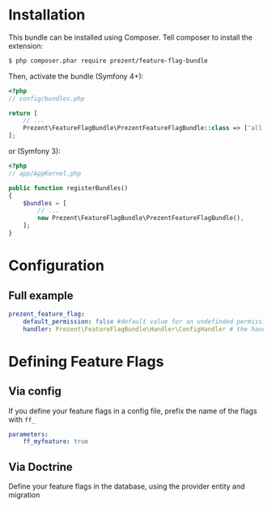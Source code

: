 # Installation

This bundle can be installed using Composer. Tell composer to install the extension:

```bash
$ php composer.phar require prezent/feature-flag-bundle
```

Then, activate the bundle (Symfony 4+):

```php
<?php
// config/bundles.php

return [
    // ...
    Prezent\FeatureFlagBundle\PrezentFeatureFlagBundle::class => ['all' => true],
];
```

or (Symfony 3):

```php
<?php
// app/AppKernel.php

public function registerBundles()
{
    $bundles = [
        // ...
        new Prezent\FeatureFlagBundle\PrezentFeatureFlagBundle(),
    ];
}
```

# Configuration

## Full example
```yml
prezent_feature_flag:
    default_permission: false #default value for an undefinded permission
    handler: Prezent\FeatureFlagBundle\Handler\ConfigHandler # the handler to use
```

# Defining Feature Flags

## Via config
If you define your feature flags in a config file, prefix the name of the flags with ```ff_```

```yml
parameters:
    ff_myfeature: true
```

## Via Doctrine
Define your feature flags in the database, using the provider entity and migration
